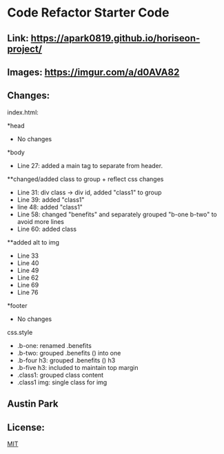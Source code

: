 # Code Refactor Starter Code
## Link: https://apark0819.github.io/horiseon-project/
## Images: https://imgur.com/a/d0AVA82

## Changes:

index.html:

*head
- No changes

*body
- Line 27: added a main tag to separate from header.

**changed/added class to group + reflect css changes
- Line 31: div class -> div id, added "class1" to group
- Line 39: added "class1"
- line 48: added "class1"
- Line 58: changed "benefits" and separately grouped "b-one b-two" to avoid more lines
- Line 60: added class

**added alt to img
- Line 33
- Line 40
- Line 49
- Line 62
- Line 69
- Line 76

*footer
- No changes

css.style
- .b-one: renamed .benefits 
- .b-two: grouped .benefits () into one
- .b-four h3: grouped .benefits () h3
- .b-five h3: included to maintain top margin
- .class1: grouped class content
- .class1 img: single class for img

## Austin Park

## License:
[MIT](https://choosealicense.com/licenses/mit/)